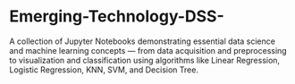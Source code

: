 # Emerging-Technology-DSS-
A collection of Jupyter Notebooks demonstrating essential data science and machine learning concepts — from data acquisition and preprocessing to visualization and classification using algorithms like Linear Regression, Logistic Regression, KNN, SVM, and Decision Tree.
